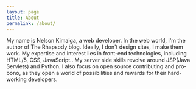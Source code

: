 ```yaml
---
layout: page
title: About
permalink: /about/
---
```


My name is Nelson Kimaiga, a web developer. In the web world, I'm the author of
The Rhapsody blog. Ideally, I don't design sites, I make them work.
My expertise and interest lies in front-end technologies, including HTML/5,
CSS, JavaScript..
My server side skills revolve around JSP(Java Servlets) and Python.
I also focus on open source contributing and pro-bono, as they open a world
of possibilities and rewards for their hard-working developers.
